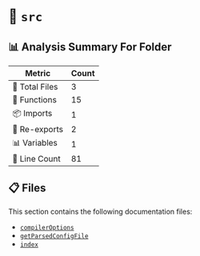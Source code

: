 # 📁 `src`

## 📊 Analysis Summary For Folder

| Metric | Count |
|--------|-------|
| 📁 Total Files | 3 |
| 🔧 Functions | 15 |
| 📦 Imports | 1 |
| 🔄 Re-exports | 2 |
| 📊 Variables | 1 |
| 🔢 Line Count | 81 |


## 📋 Files

This section contains the following documentation files:

- [`compilerOptions`](./compilerOptions.md)
- [`getParsedConfigFile`](./getParsedConfigFile.md)
- [`index`](./index.md)